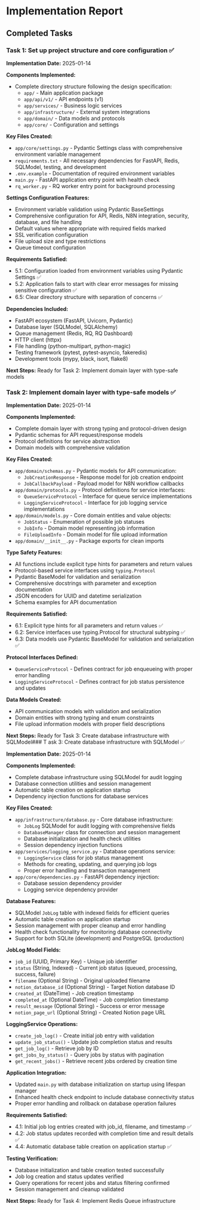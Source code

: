 # Implementation Report

## Completed Tasks

### Task 1: Set up project structure and core configuration ✅

**Implementation Date:** 2025-01-14

**Components Implemented:**
- Complete directory structure following the design specification:
  - `app/` - Main application package
  - `app/api/v1/` - API endpoints (v1)
  - `app/services/` - Business logic services
  - `app/infrastructure/` - External system integrations
  - `app/domain/` - Data models and protocols
  - `app/core/` - Configuration and settings

**Key Files Created:**
- `app/core/settings.py` - Pydantic Settings class with comprehensive environment variable management
- `requirements.txt` - All necessary dependencies for FastAPI, Redis, SQLModel, testing, and development
- `.env.example` - Documentation of required environment variables
- `main.py` - FastAPI application entry point with health check
- `rq_worker.py` - RQ worker entry point for background processing

**Settings Configuration Features:**
- Environment variable validation using Pydantic BaseSettings
- Comprehensive configuration for API, Redis, N8N integration, security, database, and file handling
- Default values where appropriate with required fields marked
- SSL verification configuration
- File upload size and type restrictions
- Queue timeout configuration

**Requirements Satisfied:**
- 5.1: Configuration loaded from environment variables using Pydantic Settings ✅
- 5.2: Application fails to start with clear error messages for missing sensitive configuration ✅
- 6.5: Clear directory structure with separation of concerns ✅

**Dependencies Included:**
- FastAPI ecosystem (FastAPI, Uvicorn, Pydantic)
- Database layer (SQLModel, SQLAlchemy)
- Queue management (Redis, RQ, RQ Dashboard)
- HTTP client (httpx)
- File handling (python-multipart, python-magic)
- Testing framework (pytest, pytest-asyncio, fakeredis)
- Development tools (mypy, black, isort, flake8)

**Next Steps:**
Ready for Task 2: Implement domain layer with type-safe models
### Task 2: Implement domain layer with type-safe models ✅

**Implementation Date:** 2025-01-14

**Components Implemented:**
- Complete domain layer with strong typing and protocol-driven design
- Pydantic schemas for API request/response models
- Protocol definitions for service abstraction
- Domain models with comprehensive validation

**Key Files Created:**
- `app/domain/schemas.py` - Pydantic models for API communication:
  - `JobCreationResponse` - Response model for job creation endpoint
  - `JobCallbackPayload` - Payload model for N8N workflow callbacks
- `app/domain/protocols.py` - Protocol definitions for service interfaces:
  - `QueueServiceProtocol` - Interface for queue service implementations
  - `LoggingServiceProtocol` - Interface for job logging service implementations
- `app/domain/models.py` - Core domain entities and value objects:
  - `JobStatus` - Enumeration of possible job statuses
  - `JobInfo` - Domain model representing job information
  - `FileUploadInfo` - Domain model for file upload information
- `app/domain/__init__.py` - Package exports for clean imports

**Type Safety Features:**
- All functions include explicit type hints for parameters and return values
- Protocol-based service interfaces using `typing.Protocol`
- Pydantic BaseModel for validation and serialization
- Comprehensive docstrings with parameter and exception documentation
- JSON encoders for UUID and datetime serialization
- Schema examples for API documentation

**Requirements Satisfied:**
- 6.1: Explicit type hints for all parameters and return values ✅
- 6.2: Service interfaces use typing.Protocol for structural subtyping ✅
- 6.3: Data models use Pydantic BaseModel for validation and serialization ✅

**Protocol Interfaces Defined:**
- `QueueServiceProtocol` - Defines contract for job enqueueing with proper error handling
- `LoggingServiceProtocol` - Defines contract for job status persistence and updates

**Data Models Created:**
- API communication models with validation and serialization
- Domain entities with strong typing and enum constraints
- File upload information models with proper field descriptions

**Next Steps:**
Ready for Task 3: Create database infrastructure with SQLModel### T
ask 3: Create database infrastructure with SQLModel ✅

**Implementation Date:** 2025-01-14

**Components Implemented:**
- Complete database infrastructure using SQLModel for audit logging
- Database connection utilities and session management
- Automatic table creation on application startup
- Dependency injection functions for database services

**Key Files Created:**
- `app/infrastructure/database.py` - Core database infrastructure:
  - `JobLog` SQLModel for audit logging with comprehensive fields
  - `DatabaseManager` class for connection and session management
  - Database initialization and health check utilities
  - Session dependency injection functions
- `app/services/logging_service.py` - Database operations service:
  - `LoggingService` class for job status management
  - Methods for creating, updating, and querying job logs
  - Proper error handling and transaction management
- `app/core/dependencies.py` - FastAPI dependency injection:
  - Database session dependency provider
  - Logging service dependency provider

**Database Features:**
- SQLModel `JobLog` table with indexed fields for efficient queries
- Automatic table creation on application startup
- Session management with proper cleanup and error handling
- Health check functionality for monitoring database connectivity
- Support for both SQLite (development) and PostgreSQL (production)

**JobLog Model Fields:**
- `job_id` (UUID, Primary Key) - Unique job identifier
- `status` (String, Indexed) - Current job status (queued, processing, success, failure)
- `filename` (Optional String) - Original uploaded filename
- `notion_database_id` (Optional String) - Target Notion database ID
- `created_at` (DateTime) - Job creation timestamp
- `completed_at` (Optional DateTime) - Job completion timestamp
- `result_message` (Optional String) - Success or error message
- `notion_page_url` (Optional String) - Created Notion page URL

**LoggingService Operations:**
- `create_job_log()` - Create initial job entry with validation
- `update_job_status()` - Update job completion status and results
- `get_job_log()` - Retrieve job by ID
- `get_jobs_by_status()` - Query jobs by status with pagination
- `get_recent_jobs()` - Retrieve recent jobs ordered by creation time

**Application Integration:**
- Updated `main.py` with database initialization on startup using lifespan manager
- Enhanced health check endpoint to include database connectivity status
- Proper error handling and rollback on database operation failures

**Requirements Satisfied:**
- 4.1: Initial job log entries created with job_id, filename, and timestamp ✅
- 4.2: Job status updates recorded with completion time and result details ✅
- 4.4: Automatic database table creation on application startup ✅

**Testing Verification:**
- Database initialization and table creation tested successfully
- Job log creation and status updates verified
- Query operations for recent jobs and status filtering confirmed
- Session management and cleanup validated

**Next Steps:**
Ready for Task 4: Implement Redis Queue infrastructure